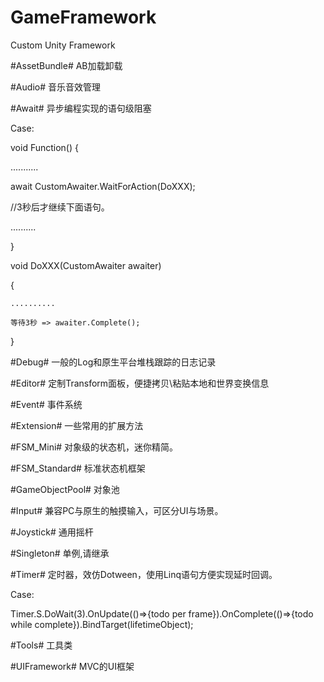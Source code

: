 # GameFramework
Custom Unity Framework

#AssetBundle#
AB加载卸载

#Audio#
音乐音效管理

#Await#
异步编程实现的语句级阻塞

Case:

void Function()
{

...........

await CustomAwaiter.WaitForAction(DoXXX);

//3秒后才继续下面语句。

..........

}

void DoXXX(CustomAwaiter awaiter)

{

    ..........
    
    等待3秒 => awaiter.Complete();
}

#Debug#
一般的Log和原生平台堆栈跟踪的日志记录

#Editor#
定制Transform面板，便捷拷贝\粘贴本地和世界变换信息


#Event#
事件系统

#Extension#
一些常用的扩展方法

#FSM_Mini#
对象级的状态机，迷你精简。

#FSM_Standard#
标准状态机框架

#GameObjectPool#
对象池

#Input#
兼容PC与原生的触摸输入，可区分UI与场景。

#Joystick#
通用摇杆

#Singleton#
单例,请继承

#Timer#
定时器，效仿Dotween，使用Linq语句方便实现延时回调。

Case: 

Timer.S.DoWait(3).OnUpdate(()=>{todo per frame}).OnComplete(()=>{todo while complete}).BindTarget(lifetimeObject);

#Tools#
工具类

#UIFramework#
MVC的UI框架


